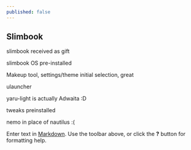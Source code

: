 ```yaml
---
published: false
---
```

## Slimbook 

slimbook received as gift

slimbook OS pre-installed

Makeup tool, settings/theme initial selection, great

ulauncher

yaru-light is actually Adwaita :D

tweaks preinstalled

nemo in place of nautilus :(

Enter text in [Markdown](http://daringfireball.net/projects/markdown/). Use the toolbar above, or click the **?** button for formatting help.
